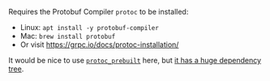 Requires the Protobuf Compiler `protoc` to be installed:

* Linux: `apt install -y protobuf-compiler`
* Mac: `brew install protobuf`
* Or visit <https://grpc.io/docs/protoc-installation/>

It would be nice to use [`protoc_prebuilt`](https://crates.io/crates/protoc-prebuilt) here, but [it has a huge dependency tree](https://github.com/sergeiivankov/protoc-prebuilt/issues/1).
